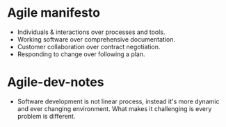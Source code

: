 # Agile manifesto
- Individuals & interactions over processes and tools.
- Working software over comprehensive documentation.
- Customer collaboration over contract negotiation.
- Responding to change over following a plan.

# Agile-dev-notes
- Software development is not linear process, instead it's more dynamic and ever changing environment. What makes it challenging is every problem is different. 
